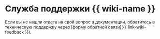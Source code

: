 # Служба поддержки {{ wiki-name }}


Если вы не нашли ответа на свой вопрос в документации, обратитесь в техническую поддержку через [форму обратной связи]({{ link-wiki-feedback }}).

